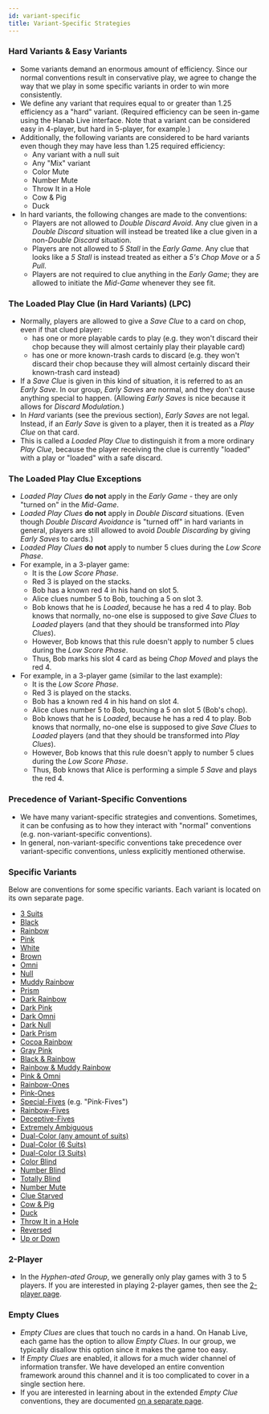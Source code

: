 ```yaml
---
id: variant-specific
title: Variant-Specific Strategies
---
```


### Hard Variants & Easy Variants

- Some variants demand an enormous amount of efficiency. Since our normal conventions result in conservative play, we agree to change the way that we play in some specific variants in order to win more consistently.
- We define any variant that requires equal to or greater than 1.25 efficiency as a "hard" variant. (Required efficiency can be seen in-game using the Hanab Live interface. Note that a variant can be considered easy in 4-player, but hard in 5-player, for example.)
- Additionally, the following variants are considered to be hard variants even though they may have less than 1.25 required efficiency:
  - Any variant with a null suit
  - Any "Mix" variant
  - Color Mute
  - Number Mute
  - Throw It in a Hole
  - Cow & Pig
  - Duck
- In hard variants, the following changes are made to the conventions:
  - Players are not allowed to *Double Discard Avoid*. Any clue given in a *Double Discard* situation will instead be treated like a clue given in a non-*Double Discard* situation.
  - Players are not allowed to *5 Stall* in the *Early Game*. Any clue that looks like a *5 Stall* is instead treated as either a *5's Chop Move* or a *5 Pull*.
  - Players are not required to clue anything in the *Early Game*; they are allowed to initiate the *Mid-Game* whenever they see fit.

### The Loaded Play Clue (in Hard Variants) (LPC)

- Normally, players are allowed to give a *Save Clue* to a card on chop, even if that clued player:
  - has one or more playable cards to play (e.g. they won't discard their chop because they will almost certainly play their playable card)
  - has one or more known-trash cards to discard (e.g. they won't discard their chop because they will almost certainly discard their known-trash card instead)
- If a *Save Clue* is given in this kind of situation, it is referred to as an *Early Save*. In our group, *Early Saves* are normal, and they don't cause anything special to happen. (Allowing *Early Saves* is nice because it allows for *Discard Modulation.*)
- In *Hard* variants (see the previous section), *Early Saves* are not legal. Instead, if an *Early Save* is given to a player, then it is treated as a *Play Clue* on that card.
- This is called a *Loaded Play Clue* to distinguish it from a more ordinary *Play Clue*, because the player receiving the clue is currently "loaded" with a play or "loaded" with a safe discard.

### The Loaded Play Clue Exceptions

- *Loaded Play Clues* **do not** apply in the *Early Game* - they are only "turned on" in the *Mid-Game*.
- *Loaded Play Clues* **do not** apply in *Double Discard* situations. (Even though *Double Discard Avoidance* is "turned off" in hard variants in general, players are still allowed to avoid *Double Discarding* by giving *Early Saves* to cards.)
- *Loaded Play Clues* **do not** apply to number 5 clues during the *Low Score Phase*.
- For example, in a 3-player game:
  - It is the *Low Score Phase*.
  - Red 3 is played on the stacks.
  - Bob has a known red 4 in his hand on slot 5.
  - Alice clues number 5 to Bob, touching a 5 on slot 3.
  - Bob knows that he is *Loaded*, because he has a red 4 to play. Bob knows that normally, no-one else is supposed to give *Save Clues* to *Loaded* players (and that they should be transformed into *Play Clues*).
  - However, Bob knows that this rule doesn't apply to number 5 clues during the *Low Score Phase*.
  - Thus, Bob marks his slot 4 card as being *Chop Moved* and plays the red 4.
- For example, in a 3-player game (similar to the last example):
  - It is the *Low Score Phase*.
  - Red 3 is played on the stacks.
  - Bob has a known red 4 in his hand on slot 4.
  - Alice clues number 5 to Bob, touching a 5 on slot 5 (Bob's chop).
  - Bob knows that he is *Loaded*, because he has a red 4 to play. Bob knows that normally, no-one else is supposed to give *Save Clues* to *Loaded* players (and that they should be transformed into *Play Clues*).
  - However, Bob knows that this rule doesn't apply to number 5 clues during the *Low Score Phase*.
  - Thus, Bob knows that Alice is performing a simple *5 Save* and plays the red 4.

### Precedence of Variant-Specific Conventions

- We have many variant-specific strategies and conventions. Sometimes, it can be confusing as to how they interact with "normal" conventions (e.g. non-variant-specific conventions).
- In general, non-variant-specific conventions take precedence over variant-specific conventions, unless explicitly mentioned otherwise.

### Specific Variants

Below are conventions for some specific variants. Each variant is located on its own separate page.

- [3 Suits](variant-specific/3-suits.md)
- [Black](variant-specific/black.md)
- [Rainbow](variant-specific/rainbow.md)
- [Pink](variant-specific/pink.md)
- [White](variant-specific/white.md)
- [Brown](variant-specific/brown.md)
- [Omni](variant-specific/omni.md)
- [Null](variant-specific/null.md)
- [Muddy Rainbow](variant-specific/muddy-rainbow-cocoa-rainbow.md)
- [Prism](variant-specific/prism.md)
- [Dark Rainbow](variant-specific/dark-rainbow.md)
- [Dark Pink](variant-specific/dark-pink.md)
- [Dark Omni](variant-specific/dark-omni-gray-pink.md)
- [Dark Null](variant-specific/dark-null.md)
- [Dark Prism](variant-specific/dark-prism.md)
- [Cocoa Rainbow](variant-specific/muddy-rainbow-cocoa-rainbow.md)
- [Gray Pink](variant-specific/dark-omni-gray-pink.md)
- [Black & Rainbow](variant-specific/black-rainbow.md)
- [Rainbow & Muddy Rainbow](variant-specific/rainbow-muddy-rainbow.md)
- [Pink & Omni](variant-specific/pink-omni.md)
- [Rainbow-Ones](variant-specific/rainbow-ones-rainbow-fives.md)
- [Pink-Ones](variant-specific/pink-ones.md)
- [Special-Fives](variant-specific/special-fives.md) (e.g. "Pink-Fives")
- [Rainbow-Fives](variant-specific/rainbow-ones-rainbow-fives.md)
- [Deceptive-Fives](variant-specific/deceptive-fives.md)
- [Extremely Ambiguous](variant-specific/extremely-ambiguous.md)
- [Dual-Color (any amount of suits)](variant-specific/dual-color.md)
- [Dual-Color (6 Suits)](variant-specific/dual-color-6-suits.md)
- [Dual-Color (3 Suits)](variant-specific/dual-color-3-suits.md)
- [Color Blind](variant-specific/color-blind.md)
- [Number Blind](variant-specific/number-blind.md)
- [Totally Blind](variant-specific/totally-blind.md)
- [Number Mute](variant-specific/number-mute.md)
- [Clue Starved](variant-specific/clue-starved.md)
- [Cow & Pig](variant-specific/cow-pig.md)
- [Duck](variant-specific/duck.md)
- [Throw It in a Hole](variant-specific/throw-it-in-a-hole.md)
- [Reversed](variant-specific/reversed.md)
- [Up or Down](variant-specific/up-or-down.md)

### 2-Player

- In the *Hyphen-ated Group*, we generally only play games with 3 to 5 players. If you are interested in playing 2-player games, then see the [2-player page](https://github.com/hanabi/hanabi.github.io/blob/main/misc/2-player.md).

### Empty Clues

- *Empty Clues* are clues that touch no cards in a hand. On Hanab Live, each game has the option to allow *Empty Clues*. In our group, we typically disallow this option since it makes the game too easy.
- If *Empty Clues* are enabled, it allows for a much wider channel of information transfer. We have developed an entire convention framework around this channel and it is too complicated to cover in a single section here.
- If you are interested in learning about in the extended *Empty Clue* conventions, they are documented [on a separate page](https://github.com/hanabi/hanabi.github.io/blob/main/misc/empty-clues.md).
